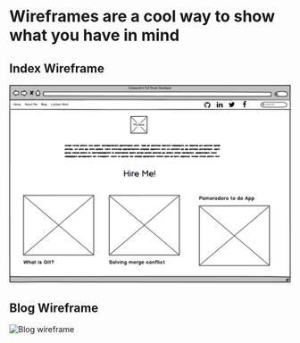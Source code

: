 # Wireframes are a cool way to show what you have in mind

## Index Wireframe

![Index wireframe](imgs/wireframe-index.png "Cyberpolin's Index WireFrame")

## Blog Wireframe

![Blog wireframe](imgs/wireframe-blog.png "Cyberpolin's Blog WireFrame")
